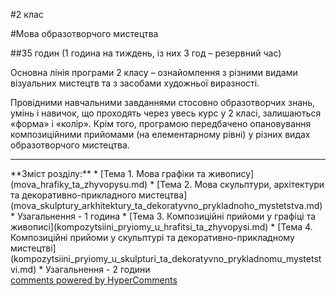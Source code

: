 <div id="hypercomments_widget" class="js-hypercomments-widget invisible"></div>

#2 клас

#Мова образотворчого мистецтва 

##35 годин (1 година на тиждень, із них 3 год – резервний час)

Основна лінія програми 2 класу – ознайомлення  з  різними видами візуальних мистецтв та з засобами художньої виразності. 

Провідними навчальними завданнями стосовно образотворчих знань, умінь і навичок, що проходять через увесь курс у 2 класі, залишаються «форма» і «колір». Крім того, програмою передбачено опановування композиційними прийомами (на елементарному рівні) у різних видах образотворчого мистецтва.
<hr>
**Зміст розділу:**
*	[Тема 1.  Мова графіки та живопису](mova_hrafiky_ta_zhyvopysu.md)
*	[Тема 2.  Мова скульптури, архітектури та декоративно-прикладного мистецтва](mova_skulptury_arkhitektury_ta_dekoratyvno_prykladnoho_mystetstva.md)
*	Узагальнення - 1 година
*	[Тема 3.  Композиційні прийоми у графіці та живописі](kompozytsiini_pryiomy_u_hrafitsi_ta_zhyvopysi.md)
*	[Тема 4.  Композиційні прийоми у скульптурі та декоративно-прикладному мистецтві](kompozytsiini_pryiomy_u_skulpturi_ta_dekoratyvno_prykladnomu_mystetstvi.md)
*	Узагальнення - 2 години


<div class="js-hypercomments-container">
    <a href="http://hypercomments.com" class="hc-link" title="comments widget">comments powered by HyperComments</a>
</div>